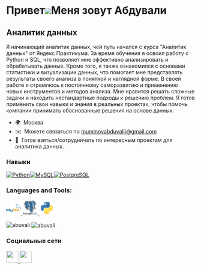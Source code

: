 Привет![](https://user-images.githubusercontent.com/18350557/176309783-0785949b-9127-417c-8b55-ab5a4333674e.gif)Меня зовут Абдували
================================================================================================================================

Аналитик данных
------------

Я начинающий аналитик данных, чей путь начался с курса "Аналитик данных" от Яндекс Практикума. За время обучения я освоил работу с Python и SQL, что позволяет мне эффективно анализировать и обрабатывать данные. Кроме того, я также ознакомился с основами статистики и визуализации данных, что помогает мне представлять результаты своего анализа в понятной и наглядной форме. В своей работе я стремлюсь к постоянному саморазвитию и применению новых инструментов и методов анализа. Мне нравится решать сложные задачи и находить нестандартные подходы к решению проблем. Я готов применить свои навыки и знания в реальных проектах, чтобы помочь компании принимать обоснованные решения на основе данных.

* 🌍  Москва
* ✉️  Можете связаться по [muminovabduvalii@gmail.com](mailto:muminovabduvalii@gmail.com)
* 🤝  Готов взяться/сотрудничать по интересным проектам для аналитика данных.

### Навыки


<p align="left">
<a href="https://www.python.org/" target="_blank" rel="noreferrer"><img src="https://raw.githubusercontent.com/danielcranney/readme-generator/main/public/icons/skills/python-colored.svg" width="36" height="36" alt="Python" /></a><a href="https://www.mysql.com/" target="_blank" rel="noreferrer"><img src="https://raw.githubusercontent.com/danielcranney/readme-generator/main/public/icons/skills/mysql-colored.svg" width="36" height="36" alt="MySQL" /></a><a href="https://www.postgresql.org/" target="_blank" rel="noreferrer"><img src="https://raw.githubusercontent.com/danielcranney/readme-generator/main/public/icons/skills/postgresql-colored.svg" width="36" height="36" alt="PostgreSQL" /></a>
</p>


<h3 align="left">Languages and Tools:</h3>
<p align="left"> <a href="https://www.mysql.com/" target="_blank" rel="noreferrer"> <img src="https://raw.githubusercontent.com/devicons/devicon/master/icons/mysql/mysql-original-wordmark.svg" alt="mysql" width="40" height="40"/> </a> <a href="https://www.postgresql.org" target="_blank" rel="noreferrer"> <img src="https://raw.githubusercontent.com/devicons/devicon/master/icons/postgresql/postgresql-original-wordmark.svg" alt="postgresql" width="40" height="40"/> </a> <a href="https://www.python.org" target="_blank" rel="noreferrer"> <img src="https://raw.githubusercontent.com/devicons/devicon/master/icons/python/python-original.svg" alt="python" width="40" height="40"/> </a> </p>

<p><img align="left" src="https://github-readme-stats.vercel.app/api/top-langs?username=abuvali&show_icons=true&locale=en&layout=compact" alt="abuvali" /></p>

<p>&nbsp;<img align="center" src="https://github-readme-stats.vercel.app/api?username=abuvali&show_icons=true&locale=en" alt="abuvali" /></p>


### Социальные сети

<p align="left"> <a href="https://www.github.com/AbduvaliMuminov" target="_blank" rel="noreferrer"> <picture> <source media="(prefers-color-scheme: dark)" srcset="https://raw.githubusercontent.com/danielcranney/readme-generator/main/public/icons/socials/github-dark.svg" /> <source media="(prefers-color-scheme: light)" srcset="https://raw.githubusercontent.com/danielcranney/readme-generator/main/public/icons/socials/github.svg" /> <img src="https://raw.githubusercontent.com/danielcranney/readme-generator/main/public/icons/socials/github.svg" width="32" height="32" /> </picture> </a> <a href="http://www.instagram.com/muminovvali" target="_blank" rel="noreferrer"> <picture> <source media="(prefers-color-scheme: dark)" srcset="undefined" /> <source media="(prefers-color-scheme: light)" srcset="https://raw.githubusercontent.com/danielcranney/readme-generator/main/public/icons/socials/instagram.svg" /> <img src="https://raw.githubusercontent.com/danielcranney/readme-generator/main/public/icons/socials/instagram.svg" width="32" height="32" /> </picture> </a></p>
